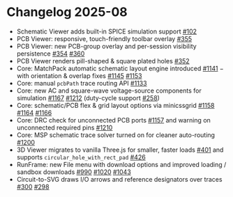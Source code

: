 # Changelog 2025-08

- Schematic Viewer adds built-in SPICE simulation support [#102](https://github.com/tscircuit/schematic-viewer/pull/102)
- PCB Viewer: responsive, touch-friendly toolbar overlay [#355](https://github.com/tscircuit/pcb-viewer/pull/355)
- PCB Viewer: new PCB-group overlay and per-session visibility persistence [#354](https://github.com/tscircuit/pcb-viewer/pull/354) [#360](https://github.com/tscircuit/pcb-viewer/pull/360)
- PCB Viewer renders pill-shaped & square plated holes [#352](https://github.com/tscircuit/pcb-viewer/pull/352)
- Core: MatchPack automatic schematic layout engine introduced [#1141](https://github.com/tscircuit/core/pull/1141) − with orientation & overlap fixes [#1145](https://github.com/tscircuit/core/pull/1145) [#1153](https://github.com/tscircuit/core/pull/1153)
- Core: manual `pcbPath` trace routing API [#1133](https://github.com/tscircuit/core/pull/1133)
- Core: new AC and square-wave voltage-source components for simulation [#1167](https://github.com/tscircuit/core/pull/1167) [#1212](https://github.com/tscircuit/core/pull/1212) (duty-cycle support [#258](https://github.com/tscircuit/circuit-json/pull/258))
- Core: schematic/PCB flex & grid layout options via minicssgrid [#1158](https://github.com/tscircuit/core/pull/1158) [#1164](https://github.com/tscircuit/core/pull/1164) [#1166](https://github.com/tscircuit/core/pull/1166)
- Core: DRC check for unconnected PCB ports [#1157](https://github.com/tscircuit/core/pull/1157) and warning on unconnected required pins [#1210](https://github.com/tscircuit/core/pull/1210)
- Core: MSP schematic trace solver turned on for cleaner auto-routing [#1200](https://github.com/tscircuit/core/pull/1200)
- 3D Viewer migrates to vanilla Three.js for smaller, faster loads [#401](https://github.com/tscircuit/3d-viewer/pull/401) and supports `circular_hole_with_rect_pad` [#426](https://github.com/tscircuit/3d-viewer/pull/426)
- RunFrame: new File menu with download options and improved loading / sandbox downloads [#990](https://github.com/tscircuit/runframe/pull/990) [#1020](https://github.com/tscircuit/runframe/pull/1020) [#1043](https://github.com/tscircuit/runframe/pull/1043)
- Circuit-to-SVG draws I/O arrows and reference designators over traces [#300](https://github.com/tscircuit/circuit-to-svg/pull/300) [#298](https://github.com/tscircuit/circuit-to-svg/pull/298)
